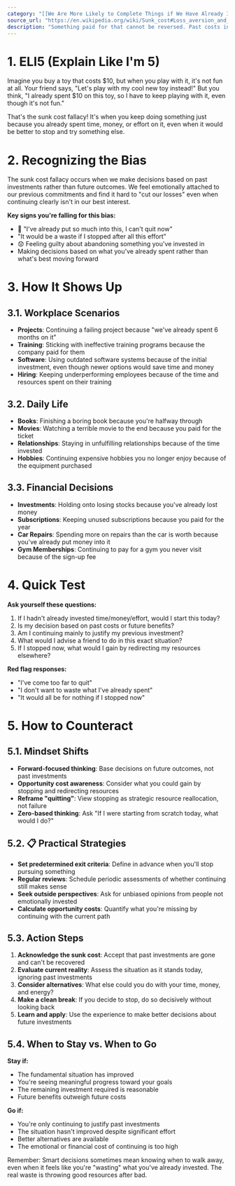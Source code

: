 ```yaml
---
category: "[[We Are More Likely to Complete Things if We Have Already Invested time and Energy in Them]]"
source_url: "https://en.wikipedia.org/wiki/Sunk_cost#Loss_aversion_and_the_sunk_cost_fallacy"
description: "Something paid for that cannot be reversed. Past costs incurred are no longer relevant to future decisions."
---
```


# 1. ELI5 (Explain Like I'm 5)

Imagine you buy a toy that costs $10, but when you play with it, it's not fun at all. Your friend says, "Let's play with my cool new toy instead!" But you think, "I already spent $10 on this toy, so I have to keep playing with it, even though it's not fun."

That's the sunk cost fallacy! It's when you keep doing something just because you already spent time, money, or effort on it, even when it would be better to stop and try something else.

# 2. Recognizing the Bias

The sunk cost fallacy occurs when we make decisions based on past investments rather than future outcomes. We feel emotionally attached to our previous commitments and find it hard to "cut our losses" even when continuing clearly isn't in our best interest.

**Key signs you're falling for this bias:**
- 🤔 "I've already put so much into this, I can't quit now"
- "It would be a waste if I stopped after all this effort"
- 😟 Feeling guilty about abandoning something you've invested in
- Making decisions based on what you've already spent rather than what's best moving forward

# 3. How It Shows Up

## 3.1. Workplace Scenarios

- **Projects**: Continuing a failing project because "we've already spent 6 months on it"
- **Training**: Sticking with ineffective training programs because the company paid for them
- **Software**: Using outdated software systems because of the initial investment, even though newer options would save time and money
- **Hiring**: Keeping underperforming employees because of the time and resources spent on their training

## 3.2. Daily Life

- **Books**: Finishing a boring book because you're halfway through
- **Movies**: Watching a terrible movie to the end because you paid for the ticket
- **Relationships**: Staying in unfulfilling relationships because of the time invested
- **Hobbies**: Continuing expensive hobbies you no longer enjoy because of the equipment purchased

## 3.3. Financial Decisions

- **Investments**: Holding onto losing stocks because you've already lost money
- **Subscriptions**: Keeping unused subscriptions because you paid for the year
- **Car Repairs**: Spending more on repairs than the car is worth because you've already put money into it
- **Gym Memberships**: Continuing to pay for a gym you never visit because of the sign-up fee

# 4. Quick Test

**Ask yourself these questions:**
1. If I hadn't already invested time/money/effort, would I start this today?
2. Is my decision based on past costs or future benefits?
3. Am I continuing mainly to justify my previous investment?
4. What would I advise a friend to do in this exact situation?
5. If I stopped now, what would I gain by redirecting my resources elsewhere?

**Red flag responses:**
- "I've come too far to quit"
- "I don't want to waste what I've already spent"
- "It would all be for nothing if I stopped now"

# 5. How to Counteract

## 5.1. Mindset Shifts

- **Forward-focused thinking**: Base decisions on future outcomes, not past investments
- **Opportunity cost awareness**: Consider what you could gain by stopping and redirecting resources
- **Reframe "quitting"**: View stopping as strategic resource reallocation, not failure
- **Zero-based thinking**: Ask "If I were starting from scratch today, what would I do?"

## 5.2. 📋 Practical Strategies

- **Set predetermined exit criteria**: Define in advance when you'll stop pursuing something
- **Regular reviews**: Schedule periodic assessments of whether continuing still makes sense
- **Seek outside perspectives**: Ask for unbiased opinions from people not emotionally invested
- **Calculate opportunity costs**: Quantify what you're missing by continuing with the current path

## 5.3. Action Steps

1. **Acknowledge the sunk cost**: Accept that past investments are gone and can't be recovered
2. **Evaluate current reality**: Assess the situation as it stands today, ignoring past investments
3. **Consider alternatives**: What else could you do with your time, money, and energy?
4. **Make a clean break**: If you decide to stop, do so decisively without looking back
5. **Learn and apply**: Use the experience to make better decisions about future investments

## 5.4. When to Stay vs. When to Go

**Stay if:**
- The fundamental situation has improved
- You're seeing meaningful progress toward your goals
- The remaining investment required is reasonable
- Future benefits outweigh future costs

**Go if:**
- You're only continuing to justify past investments
- The situation hasn't improved despite significant effort
- Better alternatives are available
- The emotional or financial cost of continuing is too high

Remember: Smart decisions sometimes mean knowing when to walk away, even when it feels like you're "wasting" what you've already invested. The real waste is throwing good resources after bad.